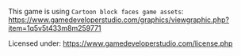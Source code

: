 This game is using `Cartoon block faces game assets`: https://www.gamedeveloperstudio.com/graphics/viewgraphic.php?item=1q5v5t433m8m259771

Licensed under: https://www.gamedeveloperstudio.com/license.php